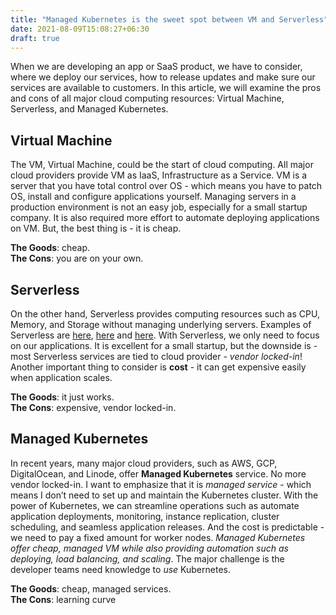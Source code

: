 ```yaml
---
title: "Managed Kubernetes is the sweet spot between VM and Serverless"
date: 2021-08-09T15:08:27+06:30
draft: true
---
```


When we are developing an app or SaaS product, we have to consider, where we deploy our services, how to release updates and make sure our services are available to customers. In this article, we will examine the pros and cons of all major cloud computing resources: Virtual Machine, Serverless, and Managed Kubernetes.

## Virtual Machine
The VM, Virtual Machine, could be the start of cloud computing. All major cloud providers provide VM as IaaS, Infrastructure as a  Service. VM is a server that you have total control over OS - which means you have to patch OS, install and configure applications yourself. Managing servers in a production environment is not an easy job, especially for a small startup company. It is also required more effort to automate deploying applications on VM. But, the best thing is - it is cheap.

**The Goods**: cheap.  
**The Cons**: you are on your own.

## Serverless
On the other hand, Serverless provides computing resources such as CPU, Memory, and Storage without managing underlying servers. Examples of Serverless are [here](https://aws.amazon.com/serverless/), [here](https://cloud.google.com/serverless) and [here](https://azure.microsoft.com/en-in/solutions/serverless/#overview).  With Serverless, we only need to focus on our applications. It is excellent for a small startup, but the downside is - most Serverless services are tied to cloud provider - _vendor locked-in_! Another important thing to consider is **cost** - it can get expensive easily when application scales.

**The Goods**: it just works.  
**The Cons**: expensive, vendor locked-in.

## Managed Kubernetes
In recent years, many major cloud providers, such as AWS, GCP, DigitalOcean, and Linode, offer **Managed Kubernetes** service. No more vendor locked-in. I want to emphasize that it is _managed service_ - which means I don’t need to set up and maintain the Kubernetes cluster. With the power of Kubernetes, we can streamline operations such as automate application deployments, monitoring, instance replication, cluster scheduling, and seamless application releases. And the cost is predictable - we need to pay a fixed amount for worker nodes. _Managed Kubernetes offer cheap, managed VM while also providing automation such as deploying, load balancing, and scaling_. The major challenge is the developer teams need knowledge to _use_ Kubernetes.

**The Goods**: cheap, managed services.  
**The Cons**: learning curve
